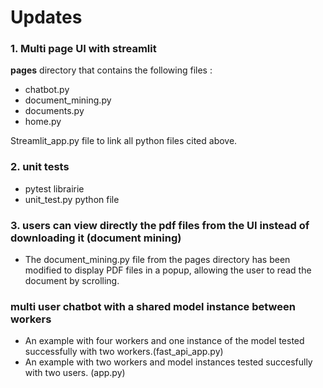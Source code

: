 # Updates
### 1. Multi page UI with streamlit 

**pages** directory that contains the following files : 
-  chatbot.py
-  document_mining.py
-  documents.py
-  home.py
  
Streamlit_app.py file to link all python files cited above.

### 2. unit tests 
- pytest librairie
- unit_test.py python file
 
### 3. users can view directly the pdf files from the UI instead of downloading it (document mining)
- The document_mining.py file from the pages directory has been modified to display PDF files in a popup, allowing the user to read the document by scrolling.


### multi user chatbot with a shared model instance between workers 
- An example with four workers and one instance of the model tested successfully with two workers.(fast_api_app.py)
- An example with two workers and model instances tested succesfully with two users. (app.py)